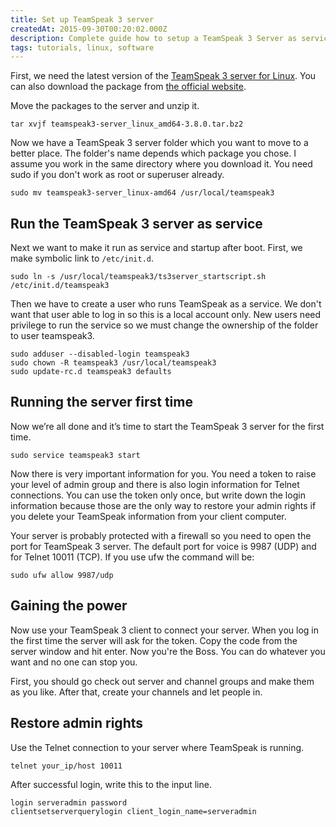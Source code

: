 ```yaml
---
title: Set up TeamSpeak 3 server
createdAt: 2015-09-30T00:20:02.000Z
description: Complete guide how to setup a TeamSpeak 3 Server as service on Linux server.
tags: tutorials, linux, software
---
```


First, we need the latest version of the [TeamSpeak 3 server for Linux](http://ftp.4players.de/pub/hosted/ts3/releases/). You can also download the package from [the official website](https://www.teamspeak.com/en/downloads/).

Move the packages to the server and unzip it.

```Shell
tar xvjf teamspeak3-server_linux_amd64-3.8.0.tar.bz2
```

Now we have a TeamSpeak 3 server folder which you want to move to a better place. The folder's name depends which package you chose. I assume you work in the same directory where you download it. You need sudo if you don't work as root or superuser already.

```Shell
sudo mv teamspeak3-server_linux-amd64 /usr/local/teamspeak3
```

## Run the TeamSpeak 3 server as service

Next we want to make it run as service and startup after boot. First, we make symbolic link to `/etc/init.d`.

```Shell
sudo ln -s /usr/local/teamspeak3/ts3server_startscript.sh /etc/init.d/teamspeak3
```

Then we have to create a user who runs TeamSpeak as a service. We don't want that user able to log in so this is a local account only. New users need privilege to run the service so we must change the ownership of the folder to user teamspeak3.

```Shell
sudo adduser --disabled-login teamspeak3
sudo chown -R teamspeak3 /usr/local/teamspeak3
sudo update-rc.d teamspeak3 defaults
```

## Running the server first time

Now we’re all done and it’s time to start the TeamSpeak 3 server for the first time.

```Shell
sudo service teamspeak3 start
```

Now there is very important information for you. You need a token to raise your level of admin group and there is also login information for Telnet connections. You can use the token only once, but write down the login information because those are the only way to restore your admin rights if you delete your TeamSpeak information from your client computer.

Your server is probably protected with a firewall so you need to open the port for TeamSpeak 3 server. The default port for voice is 9987 (UDP) and for Telnet 10011 (TCP). If you use ufw the command will be:

```Shell
sudo ufw allow 9987/udp
```

## Gaining the power

Now use your TeamSpeak 3 client to connect your server. When you log in the first time the server will ask for the token. Copy the code from the server window and hit enter. Now you're the Boss. You can do whatever you want and no one can stop you.

First, you should go check out server and channel groups and make them as you like. After that, create your channels and let people in.

## Restore admin rights

Use the Telnet connection to your server where TeamSpeak is running.

```Shell
telnet your_ip/host 10011
```

After successful login, write this to the input line.

```Shell
login serveradmin password
clientsetserverquerylogin client_login_name=serveradmin
```